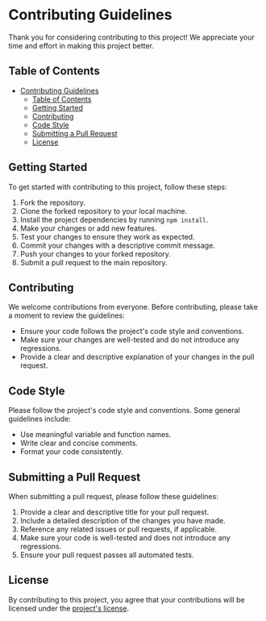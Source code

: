 # Contributing Guidelines

Thank you for considering contributing to this project! We appreciate your time and effort in making this project better.

## Table of Contents

- [Contributing Guidelines](#contributing-guidelines)
  - [Table of Contents](#table-of-contents)
  - [Getting Started](#getting-started)
  - [Contributing](#contributing)
  - [Code Style](#code-style)
  - [Submitting a Pull Request](#submitting-a-pull-request)
  - [License](#license)

## Getting Started

To get started with contributing to this project, follow these steps:

1. Fork the repository.
2. Clone the forked repository to your local machine.
3. Install the project dependencies by running `npm install`.
4. Make your changes or add new features.
5. Test your changes to ensure they work as expected.
6. Commit your changes with a descriptive commit message.
7. Push your changes to your forked repository.
8. Submit a pull request to the main repository.

## Contributing

We welcome contributions from everyone. Before contributing, please take a moment to review the guidelines:

- Ensure your code follows the project's code style and conventions.
- Make sure your changes are well-tested and do not introduce any regressions.
- Provide a clear and descriptive explanation of your changes in the pull request.

## Code Style

Please follow the project's code style and conventions. Some general guidelines include:

- Use meaningful variable and function names.
- Write clear and concise comments.
- Format your code consistently.

## Submitting a Pull Request

When submitting a pull request, please follow these guidelines:

1. Provide a clear and descriptive title for your pull request.
2. Include a detailed description of the changes you have made.
3. Reference any related issues or pull requests, if applicable.
4. Make sure your code is well-tested and does not introduce any regressions.
5. Ensure your pull request passes all automated tests.

## License

By contributing to this project, you agree that your contributions will be licensed under the [project's license](LICENSE).
